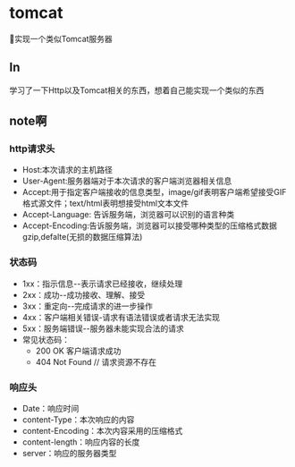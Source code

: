 # tomcat
🌻实现一个类似Tomcat服务器

## In
学习了一下Http以及Tomcat相关的东西，想着自己能实现一个类似的东西

## note啊

### http请求头 
  * Host:本次请求的主机路径
  * User-Agent:服务器端对于本次请求的客户端浏览器相关信息
  * Accept:用于指定客户端接收的信息类型，image/gif表明客户端希望接受GIF格式源文件；text/html表明想接受html文本文件
  * Accept-Language: 告诉服务端，浏览器可以识别的语言种类
  * Accept-Encoding:告诉服务端，浏览器可以接受哪种类型的压缩格式数据gzip,defalte(无损的数据压缩算法)
  
### 状态码
* 1xx：指示信息--表示请求已经接收，继续处理
* 2xx：成功--成功接收、理解、接受
* 3xx：重定向--完成请求的进一步操作
* 4xx：客户端相关错误-请求有语法错误或者请求无法实现
* 5xx：服务端错误--服务器未能实现合法的请求
* 常见状态码：
  * 200 OK 客户端请求成功
  * 404 Not   Found // 请求资源不存在
  
  
### 响应头
* Date：响应时间
* content-Type：本次响应的内容
* content-Encoding：本次内容采用的压缩格式
* content-length：响应内容的长度
* server：响应的服务器类型
